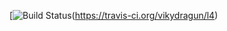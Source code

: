 [![Build Status](https://travis-ci.org/vikydragun/l4.svg?branch=master)(https://travis-ci.org/vikydragun/l4)
